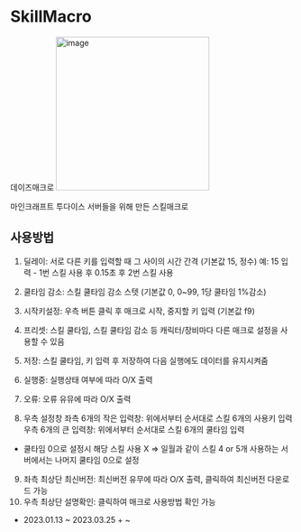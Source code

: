 # SkillMacro
데이즈매크로
<img width="272" alt="image" src="https://user-images.githubusercontent.com/57057173/227698802-168f68ee-8c3b-459b-8d85-cd65310eca11.png">

마인크래프트 투다이스 서버들을 위해 만든 스킬매크로


## 사용방법
1. 딜레이: 서로 다른 키를 입력할 때 그 사이의 시간 간격 (기본값 15, 정수)
  예: 15 입력 - 1번 스킬 사용 후 0.15초 후 2번 스킬 사용
2. 쿨타임 감소: 스킬 쿨타임 감소 스텟 (기본값 0, 0~99, 1당 쿨타임 1%감소)
3. 시작키설정: 우측 버튼 클릭 후 매크로 시작, 중지할 키 입력 (기본값 f9)
4. 프리셋: 스킬 쿨타임, 스킬 쿨타임 감소 등 캐릭터/장비마다 다른 매크로 설정을 사용할 수 있음
5. 저장: 스킬 쿨타임, 키 입력 후 저장하여 다음 실행에도 데이터를 유지시켜줌
6. 실행중: 실행상태 여부에 따라 O/X 출력
7. 오류: 오류 유뮤에 따라 O/X 출력

8. 우측 설정창
  좌측 6개의 작은 입력창: 위에서부터 순서대로 스킬 6개의 사용키 입력
  우측 6개의 큰 입력창: 위에서부터 순서대로 스킬 6개의 쿨타임 입력
  * 쿨타임 0으로 설정시 해당 스킬 사용 X => 일월과 같이 스킬 4 or 5개 사용하는 서버에서는 나머지 쿨타임 0으로 설정

9. 좌측 최상단 최신버전: 최신버전 유무에 따라 O/X 출력, 클릭하여 최신버전 다운로드 가능
10. 우측 최상단 설명확인: 클릭하여 매크로 사용방법 확인 가능


- 2023.01.13 ~ 2023.03.25 + ~
